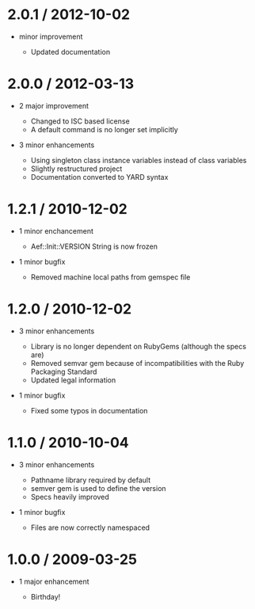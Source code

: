 2.0.1 / 2012-10-02
==================

* minor improvement

  * Updated documentation

2.0.0 / 2012-03-13
==================

* 2 major improvement

  * Changed to ISC based license
  * A default command is no longer set implicitly

* 3 minor enhancements

  * Using singleton class instance variables instead of class variables
  * Slightly restructured project
  * Documentation converted to YARD syntax

1.2.1 / 2010-12-02
==================

* 1 minor enchancement

  * Aef::Init::VERSION String is now frozen

* 1 minor bugfix

  * Removed machine local paths from gemspec file

1.2.0 / 2010-12-02
==================

* 3 minor enhancements

  * Library is no longer dependent on RubyGems (although the specs are)
  * Removed semvar gem because of incompatibilities with the Ruby Packaging Standard
  * Updated legal information

* 1 minor bugfix

  * Fixed some typos in documentation

1.1.0 / 2010-10-04
==================

* 3 minor enhancements

  * Pathname library required by default
  * semver gem is used to define the version
  * Specs heavily improved

* 1 minor bugfix

  * Files are now correctly namespaced

1.0.0 / 2009-03-25
==================

* 1 major enhancement

  * Birthday!
